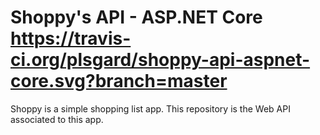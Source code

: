 # Shoppy's API - ASP.NET Core https://travis-ci.org/plsgard/shoppy-api-aspnet-core.svg?branch=master

Shoppy is a simple shopping list app. This repository is the Web API associated to this app.
